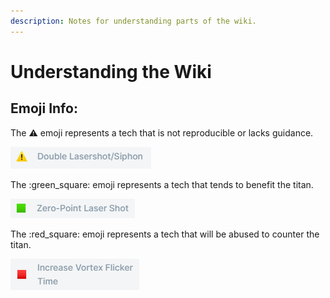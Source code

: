 ```yaml
---
description: Notes for understanding parts of the wiki.
---
```


# Understanding the Wiki

## Emoji Info:

The :warning: emoji represents a tech that is not reproducible or lacks guidance.

![Warning Icon](../.gitbook/assets/warningiconW.png)

The :green\_square: emoji represents a tech that tends to benefit the titan.

![Green Box Icon](../.gitbook/assets/greenboxiconW.png)

The :red\_square: emoji represents a tech that will be abused to counter the titan.

![Red Box Icon](../.gitbook/assets/redboxiconW.png)
